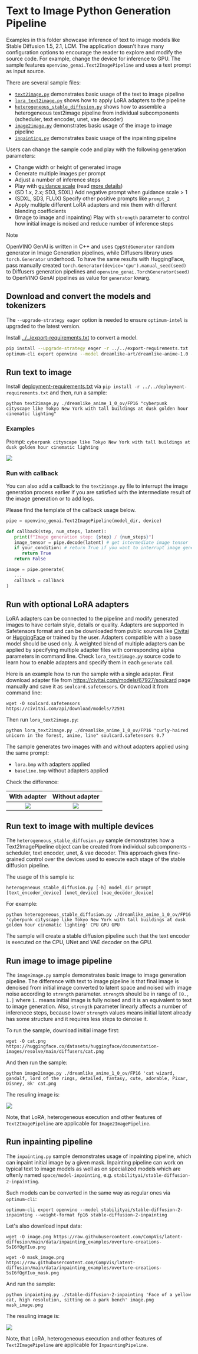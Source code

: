 # Text to Image Python Generation Pipeline

Examples in this folder showcase inference of text to image models like Stable Diffusion 1.5, 2.1, LCM. The application doesn't have many configuration options to encourage the reader to explore and modify the source code. For example, change the device for inference to GPU. The sample features `openvino_genai.Text2ImagePipeline` and uses a text prompt as input source.

There are several sample files:
 - [`text2image.py`](./text2image.py) demonstrates basic usage of the text to image pipeline
 - [`lora_text2image.py`](./lora.py) shows how to apply LoRA adapters to the pipeline
 - [`heterogeneous_stable_diffusion.py`](./heterogeneous_stable_diffusion.py) shows how to assemble a heterogeneous text2image pipeline from individual subcomponents (scheduler, text encoder, unet, vae decoder)
 - [`image2image.py`](./image2image.py) demonstrates basic usage of the image to image pipeline
 - [`inpainting.py`](./inpainting.py) demonstrates basic usage of the inpainting pipeline

Users can change the sample code and play with the following generation parameters:

- Change width or height of generated image
- Generate multiple images per prompt
- Adjust a number of inference steps
- Play with [guidance scale](https://huggingface.co/spaces/stabilityai/stable-diffusion/discussions/9) (read [more details](https://arxiv.org/abs/2207.12598))
- (SD 1.x, 2.x; SD3, SDXL) Add negative prompt when guidance scale > 1
- (SDXL, SD3, FLUX) Specify other positive prompts like `prompt_2`
- Apply multiple different LoRA adapters and mix them with different blending coefficients
- (Image to image and inpainting) Play with `strength` parameter to control how initial image is noised and reduce number of inference steps

> [!NOTE]  
> OpenVINO GenAI is written in C++ and uses `CppStdGenerator` random generator in Image Generation pipelines, while Diffusers library uses `torch.Generator` underhood.
> To have the same results with HuggingFace, pass manually created `torch.Generator(device='cpu').manual_seed(seed)` to Diffusers generation pipelines and `openvino_genai.TorchGenerator(seed)` to OpenVINO GenAI pipelines as value for `generator` kwarg.

## Download and convert the models and tokenizers

The `--upgrade-strategy eager` option is needed to ensure `optimum-intel` is upgraded to the latest version.

Install [../../export-requirements.txt](../../export-requirements.txt) to convert a model.

```sh
pip install --upgrade-strategy eager -r ../../export-requirements.txt
optimum-cli export openvino --model dreamlike-art/dreamlike-anime-1.0 --task stable-diffusion --weight-format fp16 dreamlike_anime_1_0_ov/FP16
```

## Run text to image

Install [deployment-requirements.txt](../../deployment-requirements.txt) via `pip install -r ../../deployment-requirements.txt` and then, run a sample:

`python text2image.py ./dreamlike_anime_1_0_ov/FP16 "cyberpunk cityscape like Tokyo New York with tall buildings at dusk golden hour cinematic lighting"`

### Examples

Prompt: `cyberpunk cityscape like Tokyo New York with tall buildings at dusk golden hour cinematic lighting`

   ![](./../../cpp/image_generation/512x512.bmp)

### Run with callback

You can also add a callback to the `text2image.py` file to interrupt the image generation process earlier if you are satisfied with the intermediate result of the image generation or to add logs.

Please find the template of the callback usage below.

```python
pipe = openvino_genai.Text2ImagePipeline(model_dir, device)

def callback(step, num_steps, latent):
   print(f"Image generation step: {step} / {num_steps}")
   image_tensor = pipe.decode(latent) # get intermediate image tensor
   if your_condition: # return True if you want to interrupt image generation
      return True
   return False

image = pipe.generate(
   ...
   callback = callback
)
```

## Run with optional LoRA adapters

LoRA adapters can be connected to the pipeline and modify generated images to have certain style, details or quality. Adapters are supported in Safetensors format and can be downloaded from public sources like [Civitai](https://civitai.com) or [HuggingFace](https://huggingface.co/models) or trained by the user. Adapters compatible with a base model should be used only. A weighted blend of multiple adapters can be applied by specifying multiple adapter files with corresponding alpha parameters in command line. Check `lora_text2image.py` source code to learn how to enable adapters and specify them in each `generate` call.

Here is an example how to run the sample with a single adapter. First download adapter file from https://civitai.com/models/67927/soulcard page manually and save it as `soulcard.safetensors`. Or download it from command line:

`wget -O soulcard.safetensors https://civitai.com/api/download/models/72591`

Then run `lora_text2image.py`:

`python lora_text2image.py ./dreamlike_anime_1_0_ov/FP16 "curly-haired unicorn in the forest, anime, line" soulcard.safetensors 0.7`

The sample generates two images with and without adapters applied using the same prompt:
   - `lora.bmp` with adapters applied
   - `baseline.bmp` without adapters applied

Check the difference:

With adapter | Without adapter
:---:|:---:
![](./../../cpp/image_generation/lora.bmp) | ![](./../../cpp/image_generation/baseline.bmp)

## Run text to image with multiple devices

The `heterogeneous_stable_diffusion.py` sample demonstrates how a Text2ImagePipeline object can be created from individual subcomponents - scheduler, text encoder, unet, & vae decoder. This approach gives fine-grained control over the devices used to execute each stage of the stable diffusion pipeline.

The usage of this sample is:

`heterogeneous_stable_diffusion.py [-h] model_dir prompt [text_encoder_device] [unet_device] [vae_decoder_device]`

For example:

`python heterogeneous_stable_diffusion.py ./dreamlike_anime_1_0_ov/FP16 'cyberpunk cityscape like Tokyo New York with tall buildings at dusk golden hour cinematic lighting' CPU GPU GPU`

The sample will create a stable diffusion pipeline such that the text encoder is executed on the CPU, UNet and VAE decoder on the GPU.

## Run image to image pipeline

The `image2mage.py` sample demonstrates basic image to image generation pipeline. The difference with text to image pipeline is that final image is denoised from initial image converted to latent space and noised with image noise according to `strength` parameter. `strength` should be in range of `[0., 1.]` where `1.` means initial image is fully noised and it is an equivalent to text to image generation.
Also, `strength` parameter linearly affects a number of inferenece steps, because lower `strength` values means initial latent already has some structure and it requires less steps to denoise it. 

To run the sample, download initial image first:

`wget -O cat.png https://huggingface.co/datasets/huggingface/documentation-images/resolve/main/diffusers/cat.png`

And then run the sample:

`python image2image.py ./dreamlike_anime_1_0_ov/FP16 'cat wizard, gandalf, lord of the rings, detailed, fantasy, cute, adorable, Pixar, Disney, 8k' cat.png`

The resuling image is:

   ![](./../../cpp/image_generation/imageimage.bmp)

Note, that LoRA, heterogeneous execution and other features of `Text2ImagePipeline` are applicable for `Image2ImagePipeline`.

## Run inpainting pipeline

The `inpainting.py` sample demonstrates usage of inpainting pipeline, which can inpaint initial image by a given mask. Inpainting pipeline can work on typical text to image models as well as on specialized models which are oftenly named `space/model-inpainting`, e.g. `stabilityai/stable-diffusion-2-inpainting`. 

Such models can be converted in the same way as regular ones via `optimum-cli`:

`optimum-cli export openvino --model stabilityai/stable-diffusion-2-inpainting --weight-format fp16 stable-diffusion-2-inpainting`

Let's also download input data:

`wget -O image.png https://raw.githubusercontent.com/CompVis/latent-diffusion/main/data/inpainting_examples/overture-creations-5sI6fQgYIuo.png`

`wget -O mask_image.png https://raw.githubusercontent.com/CompVis/latent-diffusion/main/data/inpainting_examples/overture-creations-5sI6fQgYIuo_mask.png`

And run the sample:

`python inpainting.py ./stable-diffusion-2-inpainting 'Face of a yellow cat, high resolution, sitting on a park bench' image.png mask_image.png`

The resuling image is:

   ![](./../../cpp/image_generation/inpainting.bmp)

Note, that LoRA, heterogeneous execution and other features of `Text2ImagePipeline` are applicable for `InpaintingPipeline`.
